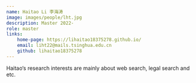 ```yaml
---
name: Haitao Li 李海涛
image: images/people/lht.jpg  
description: Master 2022-  
role: master  
links:  
    home-page: https://lihaitao18375278.github.io/   
    email: liht22@mails.tsinghua.edu.cn  
    github: lihaitao18375278  
---
```


Haitao‘s research interests are mainly about web search, legal search and etc.
